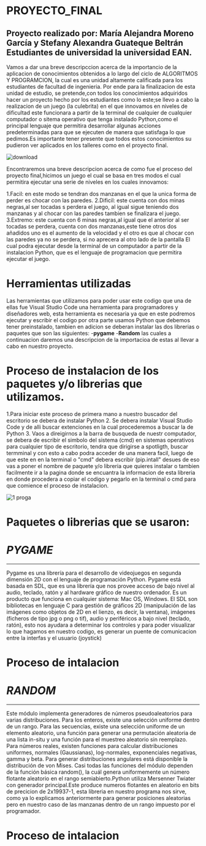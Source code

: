 # PROYECTO_FINAL

## Proyecto realizado por: María Alejandra Moreno García y Stefany Alexandra Guateque Beltrán Estudiantes de universidad la universidad EAN.

Vamos a dar una breve descripccion acerca de la importancio de la aplicacion de conocimientos obtenidos a lo largo del ciclo de ALGORITMOS Y PROGRAMCION, la cual es una unidad altamente calificada para los estudiantes de facultad de ingenieria.
Por ende para la finalizacion de esta unidad de estudio, se pretende,con todos los conocimientos adquiridos hacer un proyecto hecho por los estudiantes como lo este;se llevo a cabo la realizacion de un juego (la culebrita) en el que innovamos en niveles de dificultad este  funcionara a partir de la terminal de cualquier de cualquier computador o sitema operativo que tenga instalado Python,como el principal lenguaje que permitira desarrollar algunas acciones predeterminadas para que se ejecuten de manera que satisfaga lo que pedimos.Es importante tener presente que todos estos conocimientos su pudieron ver aplicados en los talleres como en el proyecto final.

![download](https://user-images.githubusercontent.com/109982460/191057358-d66a088a-19fe-478c-b35d-fdd26e4cbb68.png)

Encontraremos una breve descripcion acerca de como fue el proceso del proyecto final,hicimos un juego el cual se basa en tres modos el cual permitira ejecutar una serie de niveles en los cuales innovamos:

1.Facil: en este modo se tendran dos manzanas en el que la unica forma de perder es chocar con las paredes.
2.Dificil: este cuenta con dos minas negras,al ser tocadas s perdera el juego, al igual sigue teniendo dos manzanas y al chocar con las paredes tambien se finalizara el juego.
3.Extremo: este cuenta con 6 minas negras,al igual que el anterior al ser tocadas se perdera, cuenta con dos manzanas,este tiene otros dos añadidos uno es el aumento de la velocidad y el otro es que al chocar con las paredes ya no se perdera, si no aprecera al otro lado de la pantalla 
El cual podra ejecutar desde la terminal de un computador a partir de  la instalacion Python, que es el lenguaje de programacion que permitira ejecutar el juego.

# Herramientas utilizadas 
Las herramientas que utilizamos para poder usar este codigo que una de ellas fue Visual Studio Code una herramienta para programadores y diseñadores web, esta herramienta es necesaria ya que en este podremos ejecutar y escribir el codigo por otra parte usamos Python que debemos tener preinstalado, tambien en adicion se deberan instalar las dos librerias o paquetes que son las siguientes:
-**pygame**
-**Random**
las cuales a continuacion daremos una descripcion de la importacioa de estas al llevar a cabo en nuestro proyecto.

# Proceso de instalacion de los paquetes y/o librerias que utilizamos.
1.Para iniciar este proceso de primera mano a nuestro buscador del escritorio  se debera de instalar Python 
2. Se debera instalar Visual Studio Code y de alli buscar extenciones en la cual procederemos a buscar la de Python 
3. Vaos a direigirnos a la barra de busqueda de nuestr computador, se debera de escribir el simbolo del sistema (cmd) en sistemas operativos para cualquier tipo de escritorio, tendra que dirigirse a spotligth, buscar termminal  y con esto a cabo podra acceder de una manera facil, luego de que este en en la terminal o "cmd" debera escribir (pip.intall" desues de eso vas a poner el nombre de paquete y/o libreria que quieres instalar o tambien facilmente ir a  la pagina donde se encuantra la informacion de esta libreria  en donde procedera  a copiar el codigo y pegarlo en la terminal o cmd  para que comience el proceso de instalacion.

![1 proga](https://user-images.githubusercontent.com/109982460/191593031-85dc6633-4a58-4888-9541-c995e60b9532.png)


# Paquetes o librerias que se usaron:
# *PYGAME*
_______
Pygame es una librería para el desarrollo de videojuegos en segunda dimensión 2D con el lenguaje de programación Python. Pygame está basada en SDL, que es una librería que nos provee acceso de bajo nivel al audio, teclado, ratón y al hardware gráfico de nuestro ordenador. Es un producto que funciona en cualquier sistema: Mac OS, Windows. El SDL son bibliotecas en lenguaje C para gestión de gráficos 2D (manipulación de las imágenes como objetos de 2D en el lienzo, es decir, la ventana), imágenes (ficheros de tipo jpg o png o tif), audio y periféricos a bajo nivel (teclado, ratón), esto nos ayudara a determinar los controles y para poder visualizar lo que hagamos en nuestro codigo, es generar un puente de comunicacion entre la interfas y el usuario (joystick)

# Proceso de intalacion 

# *RANDOM*
__________
Este módulo implementa generadores de números pseudoaleatorios para varias distribuciones.
Para los enteros, existe una selección uniforme dentro de un rango. Para las secuencias, existe una selección uniforme de un elemento aleatorio, una función para generar una permutación aleatoria de una lista in-situ y una función para el muestreo aleatorio sin reemplazo.
Para números reales, existen funciones para calcular distribuciones uniformes, normales (Gaussianas), log-normales, exponenciales negativas, gamma y beta. Para generar distribuciones angulares está disponible la distribución de von Mises.
Casi todas las funciones del módulo dependen de la función básica random(), la cuál genera uniformemente un número flotante aleatorio en el rango semiabierto.Python utiliza Mersenner Twiater con generador principal.Este produce numeros flotantes en aleatorio en bits de precicion de 2x19937-1, esta libreria en nuestro programa nos sirve, como ya lo explicamos anteriormente para generar posiciones aleatorias pero en nuestro caso de las manzanas dentro de un rango impuesto por el programador.
# Proceso de intalacion 


